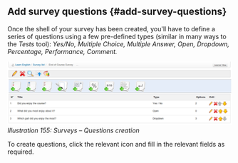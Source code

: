 ## Add survey questions {#add-survey-questions}

Once the shell of your survey has been created, you&#039;ll have to define a series of questions using a few pre-defined types (similar in many ways to the _Tests_ tool): _Yes/No, Multiple Choice, Multiple Answer, Open, Dropdown, Percentage, Performance, Comment._

![](../assets/images224.png)*Illustration 155: Surveys – Questions creation*

To create questions, click the relevant icon and fill in the relevant fields as required.